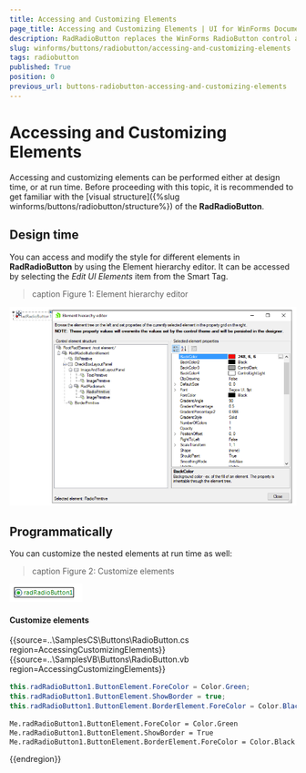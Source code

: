 ```yaml
---
title: Accessing and Customizing Elements
page_title: Accessing and Customizing Elements | UI for WinForms Documentation
description: RadRadioButton replaces the WinForms RadioButton control and adds robust data binding, state management, and design options. 
slug: winforms/buttons/radiobutton/accessing-and-customizing-elements
tags: radiobutton
published: True
position: 0
previous_url: buttons-radiobutton-accessing-and-customizing-elements
---
```


# Accessing and Customizing Elements
 
Accessing and customizing elements can be performed either at design time, or at run time. Before proceeding with this topic, it is recommended to get familiar with the [visual structure]({%slug winforms/buttons/radiobutton/structure%}) of the __RadRadioButton__.
      

## Design time

You can access and modify the style for different elements in __RadRadioButton__ by using the Element hierarchy editor. It can be accessed by selecting the *Edit UI Elements* item from the Smart Tag.

>caption Figure 1: Element hierarchy editor

![radiobutton-customizing-appearance-accessing-and-customizing-elements 001](images/radiobutton-customizing-appearance-accessing-and-customizing-elements001.png)

## Programmatically

You can customize the nested elements at run time as well:
>caption Figure 2: Customize elements

![radiobutton-customizing-appearance-accessing-and-customizing-elements 002](images/radiobutton-customizing-appearance-accessing-and-customizing-elements002.png)

#### Customize elements 

{{source=..\SamplesCS\Buttons\RadioButton.cs region=AccessingCustomizingElements}} 
{{source=..\SamplesVB\Buttons\RadioButton.vb region=AccessingCustomizingElements}} 

````C#
this.radRadioButton1.ButtonElement.ForeColor = Color.Green;
this.radRadioButton1.ButtonElement.ShowBorder = true;
this.radRadioButton1.ButtonElement.BorderElement.ForeColor = Color.Black;

````
````VB.NET
Me.radRadioButton1.ButtonElement.ForeColor = Color.Green
Me.radRadioButton1.ButtonElement.ShowBorder = True
Me.radRadioButton1.ButtonElement.BorderElement.ForeColor = Color.Black

````

{{endregion}} 